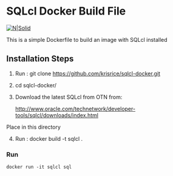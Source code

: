 # SQLcl Docker Build File

[![N|Solid](http://www.oracle.com/technetwork/developer-tools/sqlcl/sqlcl-32-2994764.png)](http://www.oracle.com/technetwork/developer-tools/sqlcl/index.html)

This is a simple Dockerfile to build an image with SQLcl installed


## Installation Steps

1. Run :   git clone https://github.com/krisrice/sqlcl-docker.git
2.  cd sqlcl-docker/
3.  Download the latest SQLcl from OTN from:

      http://www.oracle.com/technetwork/developer-tools/sqlcl/downloads/index.html
      
   Place in this directory
   
4. Run :  docker build -t sqlcl .


### Run

``` 
docker run -it sqlcl sql
``` 
